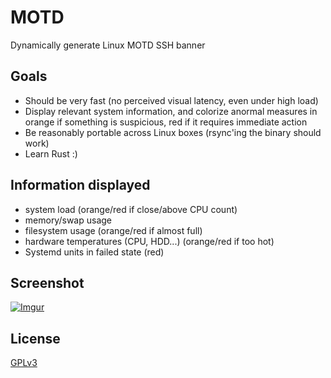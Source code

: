 MOTD
====

Dynamically generate Linux MOTD SSH banner


## Goals

* Should be very fast (no perceived visual latency, even under high load)
* Display relevant system information, and colorize anormal measures in orange if something is suspicious, red if it requires immediate action
* Be reasonably portable across Linux boxes (rsync'ing the binary should work)
* Learn Rust :)

## Information displayed

* system load (orange/red if close/above CPU count)
* memory/swap usage
* filesystem usage (orange/red if almost full)
* hardware temperatures (CPU, HDD...) (orange/red if too hot)
* Systemd units in failed state (red)


## Screenshot

[![Imgur](https://i.imgur.com/OPrRqKzl.png)](https://i.imgur.com/OPrRqKz.png)


## License

[GPLv3](https://www.gnu.org/licenses/gpl-3.0-standalone.html)
